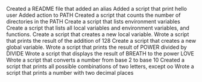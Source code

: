 Created a README file that added an alias
Added a script that print hello user
Added action to PATH
Created a script that counts the number of directories in the PATH
Create a script that lists environment variables
Create a script that lists all local variables and environment variables, and functions.
Create a script that creates a new local variable.
Wrote a script that prints the result of the addition of 128
Create a script that creates a new global variable.
Wrote a script that prints the result of POWER divided by DIVIDE
Wrote a script that displays the result of BREATH to the power LOVE
Wrote a script that converts a number from base 2 to base 10
Created a script that prints all possible combinations of two letters, except oo
Wrote a script that prints a number with two decimal places
